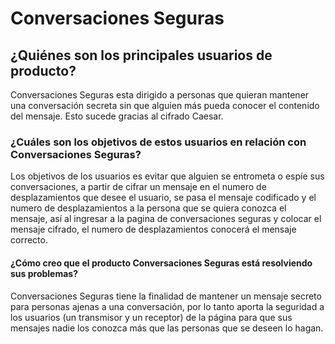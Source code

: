 # Conversaciones Seguras

## ¿Quiénes son los principales usuarios de producto?
Conversaciones Seguras esta dirigido a personas que quieran mantener una conversación secreta
sin que alguien más pueda conocer el contenido del mensaje. Esto sucede gracias al cifrado Caesar.

### ¿Cuáles son los objetivos de estos usuarios en relación con  Conversaciones Seguras?
Los objetivos de los usuarios es evitar que alguien se entrometa o espíe sus conversaciones, a partir de cifrar un mensaje en el numero de desplazamientos que desee el usuario, se pasa el mensaje codificado y el numero de desplazamientos a la persona que se quiera conozca el mensaje, así al ingresar a la pagina de conversaciones seguras y colocar el mensaje cifrado, el numero de desplazamientos conocerá el mensaje correcto.


#### ¿Cómo creo que el producto Conversaciones Seguras está resolviendo sus problemas?

Conversaciones Seguras tiene la finalidad de mantener un mensaje secreto para personas ajenas a una conversación, por lo tanto aporta la seguridad a los usuarios (un transmisor y un receptor) de la página  para que sus mensajes nadie los conozca más que las personas que se deseen lo hagan.
